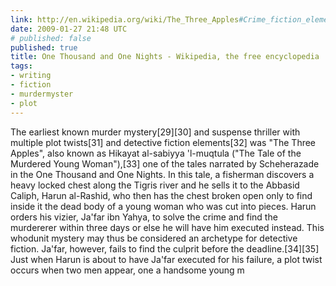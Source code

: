 ```yaml
---
link: http://en.wikipedia.org/wiki/The_Three_Apples#Crime_fiction_elements
date: 2009-01-27 21:48 UTC
# published: false
published: true
title: One Thousand and One Nights - Wikipedia, the free encyclopedia
tags:
- writing
- fiction
- murdermyster
- plot
---
```


The earliest known murder mystery[29][30] and suspense thriller with multiple plot twists[31] and detective fiction elements[32] was "The Three Apples", also known as Hikayat al-sabiyya 'l-muqtula ("The Tale of the Murdered Young Woman"),[33] one of the tales narrated by Scheherazade in the One Thousand and One Nights. In this tale, a fisherman discovers a heavy locked chest along the Tigris river and he sells it to the Abbasid Caliph, Harun al-Rashid, who then has the chest broken open only to find inside it the dead body of a young woman who was cut into pieces. Harun orders his vizier, Ja'far ibn Yahya, to solve the crime and find the murdererer within three days or else he will have him executed instead. This whodunit mystery may thus be considered an archetype for detective fiction. Ja'far, however, fails to find the culprit before the deadline.[34][35] Just when Harun is about to have Ja'far executed for his failure, a plot twist occurs when two men appear, one a handsome young m
